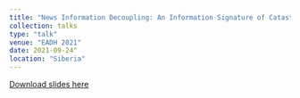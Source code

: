 ```yaml
---
title: "News Information Decoupling: An Information Signature of Catastrophes in Legacy News Media"
collection: talks
type: "talk"
venue: "EADH 2021"
date: 2021-09-24"
location: "Siberia"
---
```


[Download slides here](http://knielbo.github.io/files/kln_eadh21.pdf)
